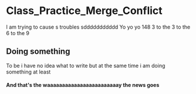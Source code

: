 # Class_Practice_Merge_Conflict
I am trying to cause s troubles sddddddddddd
Yo yo yo 148 3 to the 3 to the 6 to the 9 
## Doing something
To be  i have no idea what to write but at the same time i am doing something at least
#### And that's the waaaaaaaaaaaaaaaaaaaaaaaay the news goes 